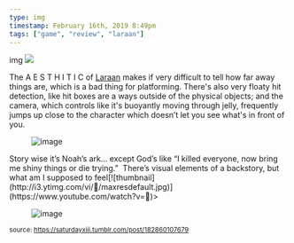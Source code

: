 ```yaml
---
type: img
timestamp: February 16th, 2019 8:49pm
tags: ["game", "review", "laraan"]
---
```

img
<img src="https://saturdayxiii.github.io/media/182860107679.jpg"/>
                                                                                          


The A E S T H I T I C of <a href="https://store.steampowered.com/app/493710/Laraan/" target="_blank">Laraan</a> makes if very difficult to tell how far away things are, which is a bad thing for platforming. There's also very floaty hit detection, like hit boxes are a ways outside of the physical objects; and the camera, which controls like it's buoyantly moving through jelly, frequently jumps up close to the character which doesn’t let you see what's in front of you. 
<figure data-orig-width="500" data-orig-height="339" class="tmblr-full"><img src="https://64.media.tumblr.com/44f5fac3b2993827cf28ae41667330fc/tumblr_inline_pn1yntEaV31rnrp45_540.gif" alt="image" data-orig-width="500" data-orig-height="339"/></figure>
Story wise it’s Noah’s ark&hellip; except God’s like “I killed everyone, now bring me shiny things or die trying.”  There’s visual elements of a backstory, but what am I supposed to feel[![thumbnail](http://i3.ytimg.com/vi//maxresdefault.jpg)](https://www.youtube.com/watch?v=)>
<figure data-orig-width="500" data-orig-height="400" class="tmblr-full"><img src="https://64.media.tumblr.com/38dff7f0616f3a96cceea172a6c5afe5/tumblr_inline_pn1yutYMAs1rnrp45_540.gif" alt="image" data-orig-width="500" data-orig-height="400"/></figure> 
                                    
                
                
                
                
                                
<small>source: https://saturdayxiii.tumblr.com/post/182860107679</small>